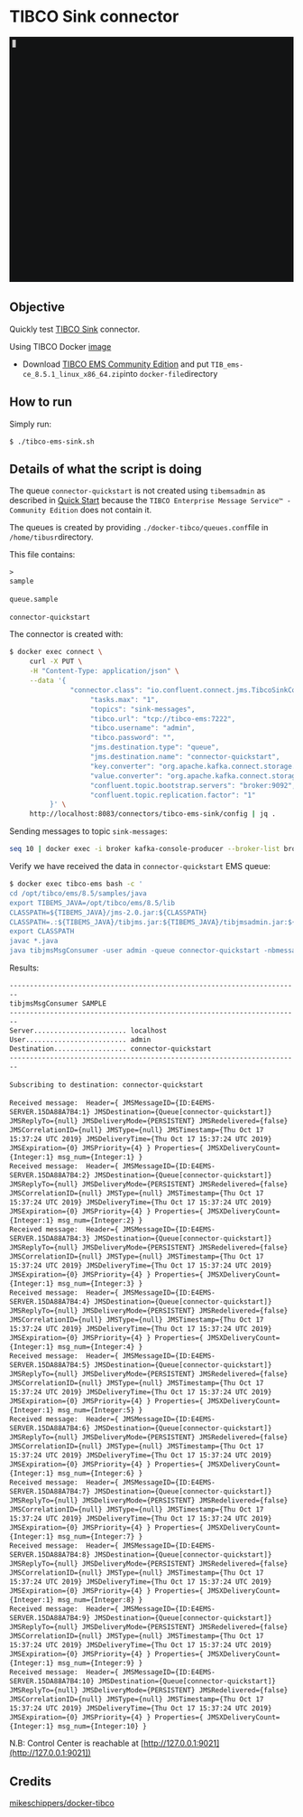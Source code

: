 # TIBCO Sink connector

![asciinema](https://github.com/vdesabou/gifs/blob/master/connect/connect-tibco-sink/asciinema.gif?raw=true)

## Objective

Quickly test [TIBCO Sink](https://docs.confluent.io/current/connect/kafka-connect-tibco/sink/index.html#quick-start) connector.

Using TIBCO Docker [image](https://github.com/mikeschippers/docker-tibco)


* Download [TIBCO EMS Community Edition](https://www.tibco.com/resources/product-download/tibco-enterprise-message-service-community-edition--free-download) and put `TIB_ems-ce_8.5.1_linux_x86_64.zip`into `docker-file`directory

## How to run

Simply run:

```
$ ./tibco-ems-sink.sh
```

## Details of what the script is doing

The queue `connector-quickstart` is not created using `tibemsadmin` as described in [Quick Start](https://docs.confluent.io/current/connect/kafka-connect-tibco/source/index.html#quick-start) because the `TIBCO Enterprise Message Service™ - Community Edition` does not contain it.

The queues is created by providing `./docker-tibco/queues.conf`file in `/home/tibusr`directory.

This file contains:

```
>
sample

queue.sample

connector-quickstart
```

The connector is created with:

```bash
$ docker exec connect \
     curl -X PUT \
     -H "Content-Type: application/json" \
     --data '{
               "connector.class": "io.confluent.connect.jms.TibcoSinkConnector",
                    "tasks.max": "1",
                    "topics": "sink-messages",
                    "tibco.url": "tcp://tibco-ems:7222",
                    "tibco.username": "admin",
                    "tibco.password": "",
                    "jms.destination.type": "queue",
                    "jms.destination.name": "connector-quickstart",
                    "key.converter": "org.apache.kafka.connect.storage.StringConverter",
                    "value.converter": "org.apache.kafka.connect.storage.StringConverter",
                    "confluent.topic.bootstrap.servers": "broker:9092",
                    "confluent.topic.replication.factor": "1"
          }' \
     http://localhost:8083/connectors/tibco-ems-sink/config | jq .
```

Sending messages to topic `sink-messages`:

```bash
seq 10 | docker exec -i broker kafka-console-producer --broker-list broker:9092 --topic sink-messages
```

Verify we have received the data in `connector-quickstart` EMS queue:

```bash
$ docker exec tibco-ems bash -c '
cd /opt/tibco/ems/8.5/samples/java
export TIBEMS_JAVA=/opt/tibco/ems/8.5/lib
CLASSPATH=${TIBEMS_JAVA}/jms-2.0.jar:${CLASSPATH}
CLASSPATH=.:${TIBEMS_JAVA}/tibjms.jar:${TIBEMS_JAVA}/tibjmsadmin.jar:${CLASSPATH}
export CLASSPATH
javac *.java
java tibjmsMsgConsumer -user admin -queue connector-quickstart -nbmessages 10'
```

Results:

```
------------------------------------------------------------------------
tibjmsMsgConsumer SAMPLE
------------------------------------------------------------------------
Server....................... localhost
User......................... admin
Destination.................. connector-quickstart
------------------------------------------------------------------------

Subscribing to destination: connector-quickstart

Received message:  Header={ JMSMessageID={ID:E4EMS-SERVER.15DA88A7B4:1} JMSDestination={Queue[connector-quickstart]} JMSReplyTo={null} JMSDeliveryMode={PERSISTENT} JMSRedelivered={false} JMSCorrelationID={null} JMSType={null} JMSTimestamp={Thu Oct 17 15:37:24 UTC 2019} JMSDeliveryTime={Thu Oct 17 15:37:24 UTC 2019} JMSExpiration={0} JMSPriority={4} } Properties={ JMSXDeliveryCount={Integer:1} msg_num={Integer:1} }
Received message:  Header={ JMSMessageID={ID:E4EMS-SERVER.15DA88A7B4:2} JMSDestination={Queue[connector-quickstart]} JMSReplyTo={null} JMSDeliveryMode={PERSISTENT} JMSRedelivered={false} JMSCorrelationID={null} JMSType={null} JMSTimestamp={Thu Oct 17 15:37:24 UTC 2019} JMSDeliveryTime={Thu Oct 17 15:37:24 UTC 2019} JMSExpiration={0} JMSPriority={4} } Properties={ JMSXDeliveryCount={Integer:1} msg_num={Integer:2} }
Received message:  Header={ JMSMessageID={ID:E4EMS-SERVER.15DA88A7B4:3} JMSDestination={Queue[connector-quickstart]} JMSReplyTo={null} JMSDeliveryMode={PERSISTENT} JMSRedelivered={false} JMSCorrelationID={null} JMSType={null} JMSTimestamp={Thu Oct 17 15:37:24 UTC 2019} JMSDeliveryTime={Thu Oct 17 15:37:24 UTC 2019} JMSExpiration={0} JMSPriority={4} } Properties={ JMSXDeliveryCount={Integer:1} msg_num={Integer:3} }
Received message:  Header={ JMSMessageID={ID:E4EMS-SERVER.15DA88A7B4:4} JMSDestination={Queue[connector-quickstart]} JMSReplyTo={null} JMSDeliveryMode={PERSISTENT} JMSRedelivered={false} JMSCorrelationID={null} JMSType={null} JMSTimestamp={Thu Oct 17 15:37:24 UTC 2019} JMSDeliveryTime={Thu Oct 17 15:37:24 UTC 2019} JMSExpiration={0} JMSPriority={4} } Properties={ JMSXDeliveryCount={Integer:1} msg_num={Integer:4} }
Received message:  Header={ JMSMessageID={ID:E4EMS-SERVER.15DA88A7B4:5} JMSDestination={Queue[connector-quickstart]} JMSReplyTo={null} JMSDeliveryMode={PERSISTENT} JMSRedelivered={false} JMSCorrelationID={null} JMSType={null} JMSTimestamp={Thu Oct 17 15:37:24 UTC 2019} JMSDeliveryTime={Thu Oct 17 15:37:24 UTC 2019} JMSExpiration={0} JMSPriority={4} } Properties={ JMSXDeliveryCount={Integer:1} msg_num={Integer:5} }
Received message:  Header={ JMSMessageID={ID:E4EMS-SERVER.15DA88A7B4:6} JMSDestination={Queue[connector-quickstart]} JMSReplyTo={null} JMSDeliveryMode={PERSISTENT} JMSRedelivered={false} JMSCorrelationID={null} JMSType={null} JMSTimestamp={Thu Oct 17 15:37:24 UTC 2019} JMSDeliveryTime={Thu Oct 17 15:37:24 UTC 2019} JMSExpiration={0} JMSPriority={4} } Properties={ JMSXDeliveryCount={Integer:1} msg_num={Integer:6} }
Received message:  Header={ JMSMessageID={ID:E4EMS-SERVER.15DA88A7B4:7} JMSDestination={Queue[connector-quickstart]} JMSReplyTo={null} JMSDeliveryMode={PERSISTENT} JMSRedelivered={false} JMSCorrelationID={null} JMSType={null} JMSTimestamp={Thu Oct 17 15:37:24 UTC 2019} JMSDeliveryTime={Thu Oct 17 15:37:24 UTC 2019} JMSExpiration={0} JMSPriority={4} } Properties={ JMSXDeliveryCount={Integer:1} msg_num={Integer:7} }
Received message:  Header={ JMSMessageID={ID:E4EMS-SERVER.15DA88A7B4:8} JMSDestination={Queue[connector-quickstart]} JMSReplyTo={null} JMSDeliveryMode={PERSISTENT} JMSRedelivered={false} JMSCorrelationID={null} JMSType={null} JMSTimestamp={Thu Oct 17 15:37:24 UTC 2019} JMSDeliveryTime={Thu Oct 17 15:37:24 UTC 2019} JMSExpiration={0} JMSPriority={4} } Properties={ JMSXDeliveryCount={Integer:1} msg_num={Integer:8} }
Received message:  Header={ JMSMessageID={ID:E4EMS-SERVER.15DA88A7B4:9} JMSDestination={Queue[connector-quickstart]} JMSReplyTo={null} JMSDeliveryMode={PERSISTENT} JMSRedelivered={false} JMSCorrelationID={null} JMSType={null} JMSTimestamp={Thu Oct 17 15:37:24 UTC 2019} JMSDeliveryTime={Thu Oct 17 15:37:24 UTC 2019} JMSExpiration={0} JMSPriority={4} } Properties={ JMSXDeliveryCount={Integer:1} msg_num={Integer:9} }
Received message:  Header={ JMSMessageID={ID:E4EMS-SERVER.15DA88A7B4:10} JMSDestination={Queue[connector-quickstart]} JMSReplyTo={null} JMSDeliveryMode={PERSISTENT} JMSRedelivered={false} JMSCorrelationID={null} JMSType={null} JMSTimestamp={Thu Oct 17 15:37:24 UTC 2019} JMSDeliveryTime={Thu Oct 17 15:37:24 UTC 2019} JMSExpiration={0} JMSPriority={4} } Properties={ JMSXDeliveryCount={Integer:1} msg_num={Integer:10} }
```

N.B: Control Center is reachable at [http://127.0.0.1:9021](http://127.0.0.1:9021])

## Credits

[mikeschippers/docker-tibco](https://github.com/mikeschippers/docker-tibco)
